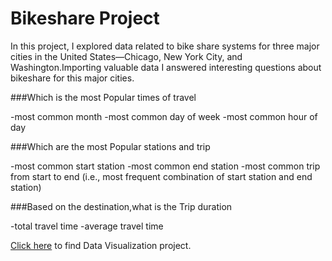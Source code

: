 #  Bikeshare Project  
In this project, I explored data related to bike share systems for three major cities in the United States—Chicago, New York City, and Washington.Importing valuable data I answered interesting questions about bikeshare for this major cities.

###Which is the most Popular times of travel

-most common month
-most common day of week
-most common hour of day

###Which are the most Popular stations and trip

-most common start station
-most common end station
-most common trip from start to end (i.e., most frequent combination of start station and end station)

###Based on the destination,what is the  Trip duration

-total travel time
-average travel time

[Click here](http://localhost:8888/edit/bikeshare.py) to find Data Visualization project.

